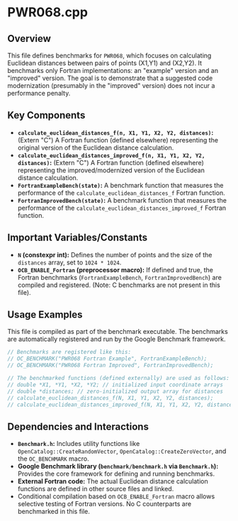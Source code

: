 # PWR068.cpp

## Overview

This file defines benchmarks for `PWR068`, which focuses on calculating Euclidean distances between pairs of points (X1,Y1) and (X2,Y2). It benchmarks only Fortran implementations: an "example" version and an "improved" version. The goal is to demonstrate that a suggested code modernization (presumably in the "improved" version) does not incur a performance penalty.

## Key Components

*   **`calculate_euclidean_distances_f(n, X1, Y1, X2, Y2, distances)`:** (Extern "C") A Fortran function (defined elsewhere) representing the original version of the Euclidean distance calculation.
*   **`calculate_euclidean_distances_improved_f(n, X1, Y1, X2, Y2, distances)`:** (Extern "C") A Fortran function (defined elsewhere) representing the improved/modernized version of the Euclidean distance calculation.
*   **`FortranExampleBench(state)`:** A benchmark function that measures the performance of the `calculate_euclidean_distances_f` Fortran function.
*   **`FortranImprovedBench(state)`:** A benchmark function that measures the performance of the `calculate_euclidean_distances_improved_f` Fortran function.

## Important Variables/Constants

*   **`N` (constexpr int):** Defines the number of points and the size of the `distances` array, set to `1024 * 1024`.
*   **`OCB_ENABLE_Fortran` (preprocessor macro):** If defined and true, the Fortran benchmarks (`FortranExampleBench`, `FortranImprovedBench`) are compiled and registered. (Note: C benchmarks are not present in this file).

## Usage Examples

This file is compiled as part of the benchmark executable. The benchmarks are automatically registered and run by the Google Benchmark framework.

```cpp
// Benchmarks are registered like this:
// OC_BENCHMARK("PWR068 Fortran Example", FortranExampleBench);
// OC_BENCHMARK("PWR068 Fortran Improved", FortranImprovedBench);

// The benchmarked functions (defined externally) are used as follows:
// double *X1, *Y1, *X2, *Y2; // initialized input coordinate arrays
// double *distances; // zero-initialized output array for distances
// calculate_euclidean_distances_f(N, X1, Y1, X2, Y2, distances);
// calculate_euclidean_distances_improved_f(N, X1, Y1, X2, Y2, distances);
```

## Dependencies and Interactions

*   **`Benchmark.h`:** Includes utility functions like `OpenCatalog::CreateRandomVector`, `OpenCatalog::CreateZeroVector`, and the `OC_BENCHMARK` macro.
*   **Google Benchmark library (`benchmark/benchmark.h` via `Benchmark.h`):** Provides the core framework for defining and running benchmarks.
*   **External Fortran code:** The actual Euclidean distance calculation functions are defined in other source files and linked.
*   Conditional compilation based on `OCB_ENABLE_Fortran` macro allows selective testing of Fortran versions. No C counterparts are benchmarked in this file.
```
